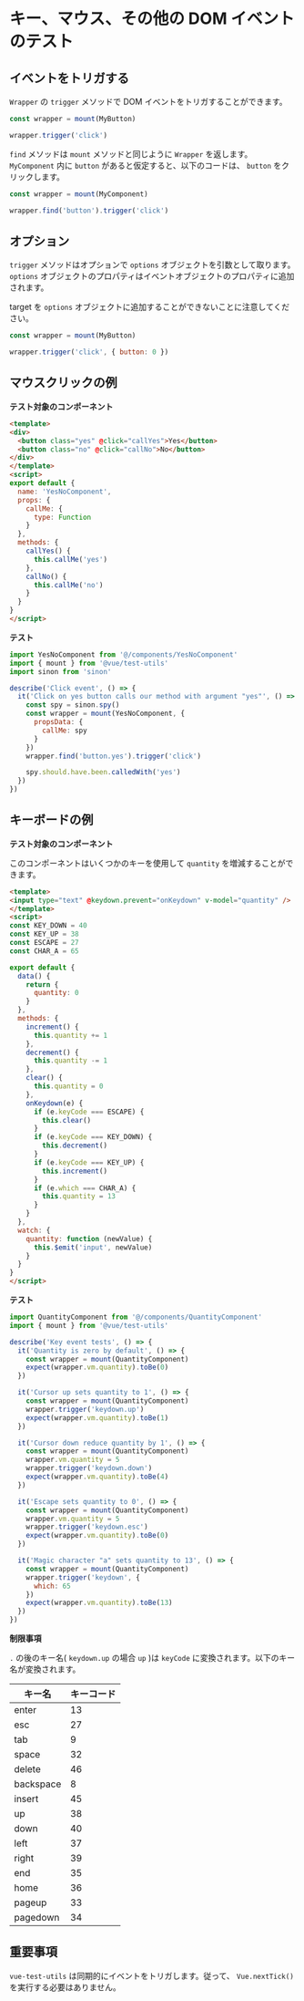 # キー、マウス、その他の DOM イベントのテスト

## イベントをトリガする

`Wrapper` の `trigger` メソッドで DOM イベントをトリガすることができます。

```js
const wrapper = mount(MyButton)

wrapper.trigger('click')
```

`find` メソッドは `mount` メソッドと同じように `Wrapper` を返します。 `MyComponent` 内に `button` があると仮定すると、以下のコードは、 `button` をクリックします。

```js
const wrapper = mount(MyComponent)

wrapper.find('button').trigger('click')
```

## オプション

`trigger` メソッドはオプションで `options` オブジェクトを引数として取ります。`options` オブジェクトのプロパティはイベントオブジェクトのプロパティに追加されます。

target を `options` オブジェクトに追加することができないことに注意してください。

```js
const wrapper = mount(MyButton)

wrapper.trigger('click', { button: 0 })
```


## マウスクリックの例

**テスト対象のコンポーネント**

```html
<template>
<div>
  <button class="yes" @click="callYes">Yes</button>
  <button class="no" @click="callNo">No</button>
</div>
</template>
<script>
export default {
  name: 'YesNoComponent',
  props: {
    callMe: {
      type: Function
    }
  },
  methods: {
    callYes() {
      this.callMe('yes')
    },
    callNo() {
      this.callMe('no')
    }
  }
}
</script>

```

**テスト**

```js
import YesNoComponent from '@/components/YesNoComponent'
import { mount } from '@vue/test-utils'
import sinon from 'sinon'

describe('Click event', () => {
  it('Click on yes button calls our method with argument "yes"', () => {
    const spy = sinon.spy()
    const wrapper = mount(YesNoComponent, {
      propsData: {
        callMe: spy
      }
    })
    wrapper.find('button.yes').trigger('click')

    spy.should.have.been.calledWith('yes')
  })
})
```

## キーボードの例

**テスト対象のコンポーネント**

このコンポーネントはいくつかのキーを使用して `quantity` を増減することができます。

```html
<template>
<input type="text" @keydown.prevent="onKeydown" v-model="quantity" />
</template>
<script>
const KEY_DOWN = 40
const KEY_UP = 38
const ESCAPE = 27
const CHAR_A = 65

export default {
  data() {
    return {
      quantity: 0
    }
  },
  methods: {
    increment() {
      this.quantity += 1
    },
    decrement() {
      this.quantity -= 1
    },
    clear() {
      this.quantity = 0
    },
    onKeydown(e) {
      if (e.keyCode === ESCAPE) {
        this.clear()
      }
      if (e.keyCode === KEY_DOWN) {
        this.decrement()
      }
      if (e.keyCode === KEY_UP) {
        this.increment()
      }
      if (e.which === CHAR_A) {
        this.quantity = 13
      }
    }
  },
  watch: {
    quantity: function (newValue) {
      this.$emit('input', newValue)
    }
  }
}
</script>

```

**テスト**

```js
import QuantityComponent from '@/components/QuantityComponent'
import { mount } from '@vue/test-utils'

describe('Key event tests', () => {
  it('Quantity is zero by default', () => {
    const wrapper = mount(QuantityComponent)
    expect(wrapper.vm.quantity).toBe(0)
  })

  it('Cursor up sets quantity to 1', () => {
    const wrapper = mount(QuantityComponent)
    wrapper.trigger('keydown.up')
    expect(wrapper.vm.quantity).toBe(1)
  })

  it('Cursor down reduce quantity by 1', () => {
    const wrapper = mount(QuantityComponent)
    wrapper.vm.quantity = 5
    wrapper.trigger('keydown.down')
    expect(wrapper.vm.quantity).toBe(4)
  })

  it('Escape sets quantity to 0', () => {
    const wrapper = mount(QuantityComponent)
    wrapper.vm.quantity = 5
    wrapper.trigger('keydown.esc')
    expect(wrapper.vm.quantity).toBe(0)
  })

  it('Magic character "a" sets quantity to 13', () => {
    const wrapper = mount(QuantityComponent)
    wrapper.trigger('keydown', {
      which: 65
    })
    expect(wrapper.vm.quantity).toBe(13)
  })
})

```

**制限事項**

`.` の後のキー名( `keydown.up` の場合 `up` )は `keyCode` に変換されます。以下のキー名が変換されます。

| キー名 | キーコード |
| --- | --- |
| enter | 13 |
| esc | 27 |
| tab | 9 |
| space | 32 |
| delete | 46 |
| backspace | 8 |
| insert | 45 |
| up | 38 |
| down | 40 |
| left | 37 |
| right | 39 |
| end | 35 |
| home | 36 |
| pageup | 33 |
| pagedown | 34 |

## 重要事項

`vue-test-utils` は同期的にイベントをトリガします。従って、 `Vue.nextTick()` を実行する必要はありません。
